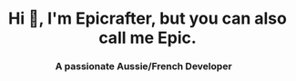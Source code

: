 <h1 align="center">Hi 👋, I'm Epicrafter, but you can also call me Epic.</h1>
<h3 align="center">A passionate Aussie/French Developer<img src="https://upload.wikimedia.org/wikipedia/en/c/c3/Flag_of_France.svg" width="14"></h3>